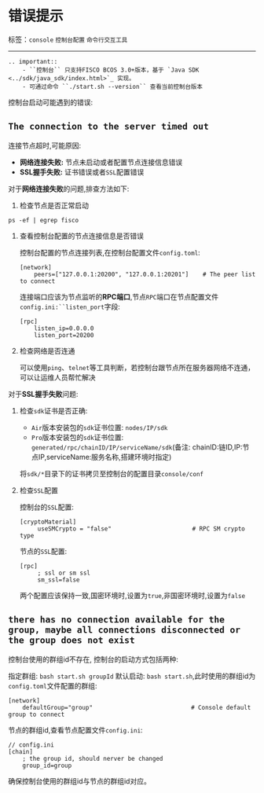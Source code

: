 # 错误提示

标签：``console`` ``控制台配置`` ``命令行交互工具``

---------

```eval_rst
.. important::
    - ``控制台`` 只支持FISCO BCOS 3.0+版本，基于 `Java SDK <../sdk/java_sdk/index.html>`_ 实现。
    - 可通过命令 ``./start.sh --version`` 查看当前控制台版本
```

控制台启动可能遇到的错误:

## `The connection to the server timed out`

连接节点超时,可能原因:

- **网络连接失败:** 节点未启动或者配置节点连接信息错误
- **SSL握手失败:** 证书错误或者`SSL`配置错误

对于**网络连接失败**的问题,排查方法如下:

1. 检查节点是否正常启动

`ps -ef | egrep fisco`

1. 查看控制台配置的节点连接信息是否错误

   控制台配置的节点连接列表,在控制台配置文件`config.toml`:

    ```shell
    [network]
        peers=["127.0.0.1:20200", "127.0.0.1:20201"]    # The peer list to connect
    ```

    连接端口应该为节点监听的**RPC端口**,节点`RPC`端口在节点配置文件`config.ini:``listen_port`字段:

    ```shell
    [rpc]
        listen_ip=0.0.0.0
        listen_port=20200
    ```

1. 检查网络是否连通

   可以使用`ping`、`telnet`等工具判断，若控制台跟节点所在服务器网络不连通，可以让运维人员帮忙解决

对于**SSL握手失败**问题:

1. 检查`sdk`证书是否正确:

    - `Air`版本安装包的`sdk`证书位置: `nodes/IP/sdk`
    - `Pro`版本安装包的`sdk`证书位置: `generated/rpc/chainID/IP/serviceName/sdk`(备注: chainID:链ID,IP:节点IP,serviceName:服务名称,搭建环境时指定)

    将`sdk/*`目录下的证书拷贝至控制台的配置目录`console/conf`

1. 检查`SSL`配置

   控制台的`SSL`配置:

   ```shell
   [cryptoMaterial]
        useSMCrypto = "false"                       # RPC SM crypto type
   ```

   节点的`SSL`配置:

   ```shell
   [rpc]
        ; ssl or sm ssl
        sm_ssl=false
   ```

   两个配置应该保持一致,国密环境时,设置为`true`,非国密环境时,设置为`false`

## `there has no connection available for the group, maybe all connections disconnected or the group does not exist`

控制台使用的群组id不存在, 控制台的启动方式包括两种:

指定群组: `bash start.sh groupId`
默认启动: `bash start.sh`,此时使用的群组id为`config.toml`文件配置的群组:

```shell
[network]   
    defaultGroup="group"                            # Console default group to connect
```

节点的群组id,查看节点配置文件`config.ini`:

```shell
// config.ini
[chain]
    ; the group id, should nerver be changed
    group_id=group
```

确保控制台使用的群组id与节点的群组id对应。
